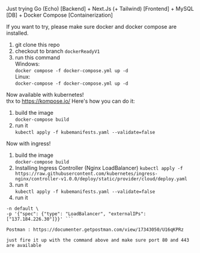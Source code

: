 Just trying Go (Echo) [Backend] + Next.Js (+ Tailwind) [Frontend] + MySQL [DB] + Docker Compose [Containerization]  

If you want to try, please make sure docker and docker compose are installed.  
1. git clone this repo
2. checkout to branch `dockerReadyV1`
2. run this command  
  Windows:  
  ``` docker compose -f docker-compose.yml up -d ```    
  Linux:  
  ``` docker-compose -f docker-compose.yml up -d ```  
  

Now available with kubernetes!  
thx to https://kompose.io/
Here's how you can do it:
1. build the image  
  ``` docker-compose build ```
2. run it  
  ``` kubectl apply -f kubemanifests.yaml --validate=false ```

Now with ingress!
1. build the image  
  ``` docker-compose build ```
2. Installing Ingress Controller (Nginx LoadBalancer)
  ``` kubectl apply -f https://raw.githubusercontent.com/kubernetes/ingress-nginx/controller-v1.0.0/deploy/static/provider/cloud/deploy.yaml ```
3. run it  
  ``` kubectl apply -f kubemanifests.yaml --validate=false ```
4. run it  
  ``` kubectl patch service gateway-tcp \
-n default \
-p '{"spec": {"type": "LoadBalancer", "externalIPs":["137.184.226.30"]}}' ```

Postman : https://documenter.getpostman.com/view/17343050/U16qKPRz
  
just fire it up with the command above and make sure port 80 and 443 are available   